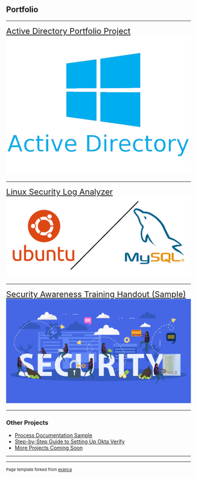 ## Portfolio

---

<a href="https://docs.google.com/document/d/1LjVmpAgmeowX52kBEeOwCJLxqr1QInc3Cn0AEELo3-s/edit?usp=sharing" style="font-size: 22px;">
  Active Directory Portfolio Project  
  <br>
  <img src="images/pngegg.png?raw=true" alt="Active Directory Project Image"/>
</a>

---

<a href="https://docs.google.com/document/d/1UdVyBnYTtRnjcFpQCMOaPEWzdCpAUjLeiq4Y6-EZRTU/edit?usp=sharing" style="font-size: 22px;">
  Linux Security Log Analyzer  
  <br>
  <img src="images/ubuntu_mysql.png?raw=true" alt="Linux Security Log Analyzer Image"/>
</a>

---

<a href="/portfolio/pdf/SEC.pdf" style="font-size: 22px;">
  Security Awareness Training Handout (Sample)  
  <br>
  <img src="images/security_stock_photo.jpg?raw=true" alt="Security Awareness Training Image"/>
</a>

---

### Other Projects

- [Process Documentation Sample](/pdf/PortProj1.pdf)
- [Step-by-Step Guide to Setting Up Okta Verify](/pdf/MFA.pdf)
- [More Projects Coming Soon](http://example.com/)


---




---
<p style="font-size:11px">Page template forked from <a href="https://github.com/evanca/quick-portfolio">evanca</a></p>
<!-- Remove above link if you don't want to attibute -->
